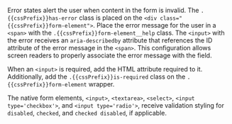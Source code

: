 Error states alert the user when content in the form is invalid. The `.{{cssPrefix}}has-error` class is placed on the `<div class="{{cssPrefix}}form-element">`. Place the error message for the user in a `<span>` with the `.{{cssPrefix}}form-element__help` class. The `<input>` with the error receives an `aria-describedby` attribute that references the ID attribute of the error message in the `<span>`. This configuration allows screen readers to properly associate the error message with the field.

When an `<input>` is required, add the HTML attribute required to it. Additionally, add the `.{{cssPrefix}}is-required` class on the `.{{cssPrefix}}form-element` wrapper.

The native form elements, `<input>`, `<textarea>`, `<select>`, `<input type='checkbox'>`, and `<input type='radio'>`, receive validation styling for `disabled`, `checked`, and `checked disabled`, if applicable.